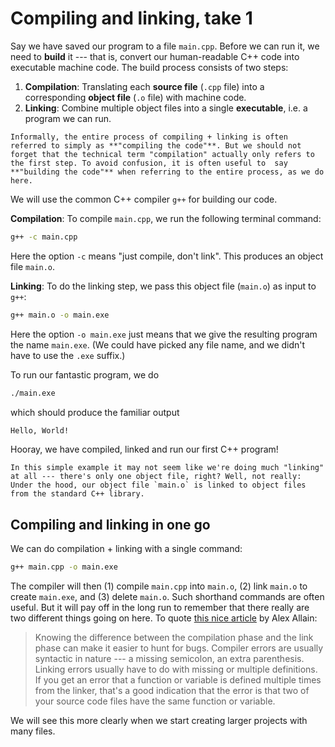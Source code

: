 # Compiling and linking, take 1

Say we have saved our [](sec:hello_world) program to a file `main.cpp`. Before we can run it, we need to **build** it --- that is, convert our human-readable C++ code into executable machine code. The build process consists of two steps:

1. **Compilation**: Translating each **source file** (`.cpp` file) into a corresponding **object file** (`.o` file) with machine code.
2. **Linking**: Combine multiple object files into a single **executable**, i.e. a program we can run.

```{note}
Informally, the entire process of compiling + linking is often referred to simply as **"compiling the code"**. But we should not forget that the technical term "compilation" actually only refers to the first step. To avoid confusion, it is often useful to  say **"building the code"** when referring to the entire process, as we do here.
```

We will use the common C++ compiler `g++` for building our code.

**Compilation**: To compile `main.cpp`, we run the following terminal command:
```sh
g++ -c main.cpp
```
Here the option `-c` means "just compile, don't link". This produces an object file `main.o`. 

**Linking**: To do the linking step, we pass this object file (`main.o`) as input to `g++`:
```sh
g++ main.o -o main.exe
```
Here the option `-o main.exe` just means that we give the resulting program the name `main.exe`. (We could have picked any file name, and we didn't have to use the `.exe` suffix.) 

To run our fantastic program, we do 
```sh
./main.exe
```
which should produce the familiar output
```sh
Hello, World!
```

Hooray, we have compiled, linked and run our first C++ program!

```{note}
In this simple example it may not seem like we're doing much "linking" at all --- there's only one object file, right? Well, not really: Under the hood, our object file `main.o` is linked to object files from the standard C++ library.
```


## Compiling and linking in one go

We can do compilation + linking with a single command:
```sh
g++ main.cpp -o main.exe
```
The compiler will then (1) compile `main.cpp` into `main.o`, (2) link `main.o` to create `main.exe`, and (3) delete `main.o`. Such shorthand commands are often useful. But it will pay off in the long run to remember that there really are two different things going on here. To quote [this nice article](https://www.cprogramming.com/compilingandlinking.html) by Alex Allain:

> Knowing the difference between the compilation phase and the link phase can make it easier to hunt for bugs. Compiler errors are usually syntactic in nature --- a missing semicolon, an extra parenthesis. Linking errors usually have to do with missing or multiple definitions. If you get an error that a function or variable is defined multiple times from the linker, that's a good indication that the error is that two of your source code files have the same function or variable. 

We will see this more clearly when we start creating larger projects with many files.
